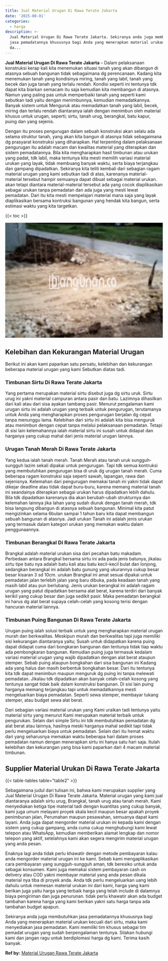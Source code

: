```yaml
---
title: Jual Material Urugan Di Rawa Terate Jakarta
date: '2025-08-01'
categories:
  - harga
description: >-
  Jual Material Urugan Di Rawa Terate Jakarta. Sekiranya anda juga membutuhkan
  jasa pemadatannya khususnya bagi Anda yang menerapkan material urukan kecuali
  da...
---
```


**Jual Material Urugan Di Rawa Terate Jakarta** – Dalam pelaksanaan konstruksi kerap kali kita menemukan situasi tanah yang akan dibangun di atasnya sebuah bangunan tidak sebagaimana dg perencanaan. Kadang kita menemukan tanah yang kondisinya miring, tanah yang labil, tanah yang becek dan juga tanah yang terlalu rendah. Kondisi seperti ini tentunya tdk dapat kita biarkan semacam itu saja kemudian kita membangun di atasnya. Namun yang paling pas untuk memperbaiki tanah yang seperti kami sebutkan tadi yaitu dengan menimbunnya, kemudian memadatkannya. Banyak sistem untuk Menguruk atau memadatkan tanah yang labil, becek, miring dan terlalu rendah diantaranya ialah dengan menimbun oleh material khusus untuk urugan, seperti; sirtu, tanah urug, berangkal, batu kapur, puing dan yang sejenis.

Dengan itu proses pengurugan dalam sebuah konstruksi akan selalu ada selama struktur tanah, yang akan kita bangun di atasnya tidak sebagaimana dg prasyarat konstruksi yang diharapkan. Hal terpenting dalam pelaksanaan pengurugan itu adalah macam dan kwalitas material yang diterapkan dan sistem pemadatannya. Bila kita mengharapkan hasil timbunan atau urukan yang padat, tdk labil, maka tentunya kita mesti memilih variasi material urukan yang layak, tidak membuang banyak waktu, serta biaya terjangkau dan gampang dipadatkan. Sekiranya kita teliti kembali dari sebagian ragam material urugan yang kami sebutkan tadi di atas, karenanya material-material tersebut hampir semuanya dapat dibuat sebagai material urukan. akan tetapi diantara material-material tersebut ada yang cocok diaplikasikan sebagai urukan tanpa pemadatan dan ada juga yang mesti lewat pemadatan. Dari itu kita mesti mempelajari material mana saja yang layak diaplikasikan bersama kontruksi bangunan yang hendak kita bangun, serta estimasi waktu yang kita targetkan.

{{< toc >}}

![Jual Material Urugan Di Rawa Terate Jakarta](/images/jual-urugan-07.png)

## Kelebihan dan Kekurangan Material Urugan

Berikut ini akan kami paparkan satu persatu, kelebihan dan kekurangan beberapa material urugan yang kami Sebutkan diatas tadi.

### Timbunan Sirtu Di Rawa Terate Jakarta

Yang pertama merupakan material sirtu disebut juga dg sirtu uruk. Sirtu urug ini yakni material campuran antara pasir dan batu. Lazimnya dihasilkan dari kali atau dari sisa ayakan tambang pasir. Menurut pengalaman kami urugan sirtu ini adalah urugan yang terbaik untuk pengurugan, terutamanya untuk Anda yang mengharapkan proses pengurugan berjalan dg cepat tanpa menunggu lama. Kelebihan dari sirtu ini adalah kita bisa menguruk atau menimbun dengan cepat tanpa melalui pelaksanaan pemadatan. Tetapi di sisi lain kelemahannya ialah material sirtu ini susah untuk didapat dan harganya yang cukup mahal dari jenis material urugan lainnya.

### Urugan Tanah Merah Di Rawa Terate Jakarta

Yang kedua ialah tanah merah. Tanah Merah atau tanah uruk sungguh-sungguh lazim sekali dipakai untuk pengurugan. Tapi tdk semua kontruksi yang membutuhkan pengurugan bisa di uruk dg urugan tanah merah. Cuma beberapa ragam konstruksi saja seperti sawah, lapangan, rawa dan sejenisnya. Kelemahan dari pengurugan memakai tanah ini yakni tidak dapat dikejar deadline atau tidak dapat buru-buru, karena memang material tanah ini seandainya diterapkan sebagai urukan harus dipadatkan lebih dahulu. Bila tdk dipadatkan karenanya dia akan berubah-ubah strukturnya dan kelemahan lainnya jika lahan yang sudah diuruk dengan tanah merah, tdk bisa langsung dibangun di atasnya sebuah bangunan. Minimal kita patut mengizinkan selama 6bulan sampai 1 tahun baru kita dapat membangun sebuah bangunan di atasnya. Jadi urukan Tanah ini adalah jenis urukan yang termasuk dalam kategori urukan yang memakan waktu dalam penggunaannya.

### Timbunan Berangkal Di Rawa Terate Jakarta

Brangkal adalah material urukan sisa dari pecahan batu makadam. Perbedaan antara Brangkal bersama sirtu ini ada pada jenis batunya, jikalau sirtu tipe batu nya adalah batu kali atau batu kecil-kecil bulat dan lonjong, sedangkan berangkal ini adalah batu gunung yang ukurannya cukup besar besar kisaran 3 sd 10cm. urukan Brangkal ini amat sesuai dipakai untuk pemadatan jalan terlebih jalan yang baru dibuka, pada keadaan tanah yang masih labil atau pun berlubang. Jenis urukan berangkal ini adalah ragam urugan yang patut dipadatkan bersama alat berat, karena terdiri dari banyak kerikil yang cukup besar dan juga sedikit pasir. Maka pemadatan berangkal ini harus dg alat berat supaya celah-celah yang kosong terisi dengan hancuran material lainnya.

### Timbunan Puing Bangunan Di Rawa Terate Jakarta

Urugan puing ialah solusi terbaik untuk yang mengharapkan material urugan murah dan berkwalitas. Meskipun murah dan berkwalitas tapi juga memiliki sisi kekurangan diantaranya yaitu; Susah untuk didapatkan karena puing dapat didapat cuma dari bongkaran bangunan dan tentunya tidak tiap waktu ada pembongkaran bangunan. Kemudian puing juga termasuk kedalam variasi material urugan yang wajib dipadatkan dengan alat berat ataupun stemper. Sebab puing ataupun bongkahan dari sisa bangunan ini Kadang ada yang halus dan masih berbentuk bongkahan besar. Dari itu tentunya kita tdk dapat menimbun maupun menguruk dg puing ini tanpa melewati pemadatan. Jikalau tdk dipadatkan akan banyak celah-celah kosong yang tentunya sangat tidak baik dalam konstruksi bangunan. Di sisi lain puing harganya memang terjangkau tapi untuk memadatkannya mesti mengeluarkan biaya pemadatan. Seperti sewa stemper, membayar tukang stemper, atau budget sewa alat berat.

Dari sebagian variasi material urukan yang Kami uraikan tadi tentunya yaitu material sirtu yang menurut Kami merupakan material terbaik untuk pengurukan. Selain dari simple Sirtu ini tdk membutuhkan pemadatan dg alat berat atau lainnya, hasilnya meski harganya mahal sedikit tapi tidak perlu mengeluarkan biaya untuk pemadatan. Selain dari itu hemat waktu dari yang seharusnya memakan waktu beberapa hari dalam proses pemadatan namun dengan menerapkan sirtu ini hanya satu hari saja. Itulah kelebihan dan kekurangan yang bisa kami paparkan dari 4 macam material timbunan.

## Supplier Material Urukan Di Rawa Terate Jakarta

{{< table-tables table="table2" >}}

Sebagaimana judul dari tulisan ini, bahwa kami merupakan supplier yang Jual Material Urugan Di Rawa Terate Jakarta. Material urugan yang kami jual diantaranya adalah sirtu urug, Brangkal, tanah urug atau tanah merah. Kami menyediakan ketiga tipe material tadi dengan kuantitas yang cukup banyak, kami juga umum melayani proyek skala kecil maupun besar apakah proyek penimbunan jalan, Perumahan maupun pesawahan, semuanya dapat kami layani. Anda juga dapat mengorder material urukan ini kepada kami dengan sistem yang cukup gampang, anda cuma cukup menghubungi kami lewat telepon atau WhatsApp, kemudian memberikan alamat lengkap dan nomor telepon yang aktif, setelahnya kami akan segera mengirim material urugan yang anda pesan.

Enaknya lagi anda tidak perlu khawatir dengan metode pembayaran kalau anda mengorder material urugan ini ke kami. Sebab kami mengaplikasikan cara pembayaran yang sungguh-sungguh aman, tdk beresiko untuk anda sebagai konsumen. Kami juga memakai sistem pembayaran cash on delivery atau COD yakni membayar material yang anda pesan dikala material nya tiba di proyek anda. Anda tdk perlu mengeluarkan uang lebih dahulu untuk memesan material urukan ini dari kami, harga yang kami berikan juga yaitu harga yang terbaik harga yang telah include di dalamnya biaya pengiriman dan juga penurunan. tidak perlu khawatir akan ada budget tambahan karena harga yang kami berikan yakni satu harga tanpa ada tambahan budget apapun.

Sekiranya anda juga membutuhkan jasa pemadatannya khususnya bagi Anda yang menerapkan material urukan kecuali dari sirtu, maka kami menyediakan jasa pemadatan. Kami memiliki tim khusus sebagai tim pemadat urugan yang sudah berpengalaman tentunya. Silakan hubungi kami dan jangan ragu untuk berdiplomasi harga dg kami. Terima kasih banyak.

**Ref by:** [Material Urugan Rawa Terate Jakarta](https://id.wikipedia.org/wiki/Material)
